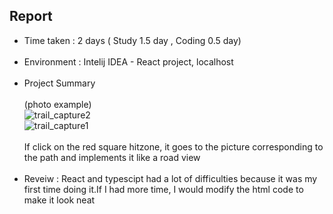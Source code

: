 ## Report

- Time taken : 2 days ( Study 1.5 day , Coding 0.5 day)<br><br>
- Environment : Intelij IDEA - React project, localhost <br><br>
- Project Summary <br><br>
(photo example)<br>
![trail_capture2](https://github.com/SxnnyJ/trail_mountain/assets/129237047/48c4ce94-16d9-4a4e-89bd-ad550996fd5c)<br>
![trail_capture1](https://github.com/SxnnyJ/trail_mountain/assets/129237047/2eb68cdb-8104-43b8-9128-93c73e0ce318)<br><br>
If click on the red square hitzone, it goes to the picture corresponding to the path and implements it like a road view<br><br>
- Reveiw : React and typescipt had a lot of difficulties because it was my first time doing it.If I had more time, I would modify the html code to make it look neat 
